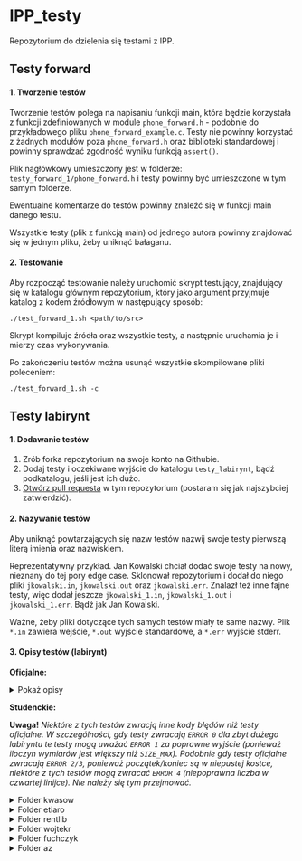 # IPP_testy

Repozytorium do dzielenia się testami z IPP.

## Testy forward

#### 1. Tworzenie testów

Tworzenie testów polega na napisaniu funkcji main, która będzie korzystała z funkcji zdefiniowanych w module `phone_forward.h` - podobnie do przykładowego pliku `phone_forward_example.c`. Testy nie powinny korzystać z żadnych modułów poza `phone_forward.h` oraz biblioteki standardowej i powinny sprawdzać zgodność wyniku funkcją `assert()`.

Plik nagłówkowy umieszczony jest w folderze: `testy_forward_1/phone_forward.h` i testy powinny być umieszczone w tym samym folderze.

Ewentualne komentarze do testów powinny znaleźć się w funkcji main danego testu.

Wszystkie testy (plik z funkcją main) od jednego autora powinny znajdować się w jednym pliku, żeby uniknąć bałaganu.

#### 2. Testowanie

Aby rozpocząć testowanie należy uruchomić skrypt testujący, znajdujący się w katalogu głównym repozytorium, który jako argument przyjmuje katalog z kodem źródłowym  w następujący sposób:

`./test_forward_1.sh <path/to/src>`

Skrypt kompiluje źródła oraz wszystkie testy, a następnie uruchamia je i mierzy czas wykonywania.

Po zakończeniu testów można usunąć wszystkie skompilowane pliki poleceniem:

`./test_forward_1.sh -c`

## Testy labirynt

#### 1. Dodawanie testów

1. Zrób forka repozytorium na swoje konto na Githubie.
2. Dodaj testy i oczekiwane wyjście do  katalogu `testy_labirynt`, bądź podkatalogu, jeśli jest ich dużo.
3. [Otwórz pull requesta](https://docs.github.com/en/pull-requests/collaborating-with-pull-requests/proposing-changes-to-your-work-with-pull-requests/creating-a-pull-request-from-a-fork) w tym repozytorium (postaram się jak najszybciej zatwierdzić).

#### 2. Nazywanie testów

Aby uniknąć powtarzających się nazw testów nazwij swoje testy pierwszą literą imienia oraz nazwiskiem.

Reprezentatywny przykład. Jan Kowalski chciał dodać swoje testy na nowy, nieznany do tej pory edge case.
Sklonował repozytorium i dodał do niego pliki `jkowalski.in`, `jkowalski.out` oraz `jkowalski.err`.
Znalazł też inne fajne testy, więc dodał jeszcze `jkowalski_1.in`, `jkowalski_1.out` i `jkowalski_1.err`.
Bądź jak Jan Kowalski.

Ważne, żeby pliki dotyczące tych samych testów miały te same nazwy. Plik `*.in` zawiera wejście, `*.out` wyjście
standardowe,  a `*.err` wyjście stderr.

#### 3. Opisy testów (labirynt)

**Oficjalne:**
<details><summary>Pokaż opisy</summary>
  <ul>
    <li> example1 – mały labirynt dwuwymiarowy z drogą o długości 12 </li>
    <li> example2 – mały labirynt jednowymiarowy z drogą o długości 5 </li>
    <li> example3 – mały labirynt trójwymiarowy, ale jeden wymiar jest zdegenerowany, pozycja końcowa jest pozycją początkową </li>
    <li> example4 – mały labirynt trójwymiarowy z drogą o długości 4 </li>
    <li> example5 – duży labirynt jednowymiarowy bez drogi </li>
    <li> error00 – ewidentnie za duży labirynt </li>
    <li> error10 – rozmiar labiryntu nie może być zerowy </li>
    <li> error26 – pozycja (początkowa) musi być w pustej kostce </li>
    <li> error30 – współrzędne pozycji (końcowej) muszą być dodatnie </li>
    <li> error40 – liczba opisująca położenie ścian ma za dużo bitów </li>
    <li> error50 – dane wejściowe mają za dużo linii </li>
  </ul>
</details>

**Studenckie:**

**Uwaga!** *Niektóre z tych testów zwracją inne kody blędów niż testy oficjalne. W szczególności, gdy testy zwracają
`ERROR 0` dla zbyt dużego labiryntu te testy mogą uważać `ERROR 1` za poprawne wyjście (ponieważ iloczyn wymiarów jest
większy niż `SIZE_MAX`). Podobnie gdy testy oficjalne zwracają `ERROR 2/3`, ponieważ początek/koniec są w niepustej kostce, niektóre
z tych testów mogą zwracać `ERROR 4` (niepoprawna liczba w czwartej linijce). Nie należy się tym przejmować.*

<details><summary>Folder kwasow</summary>
  <ul>
    <li> kwasowski_1 - example1 + zera wiodące w linijkach 1-3 i kodzie hex </li>
    <li> kwasowski_2 - example1 + ale ma spacje wiodące, między liczbami i na końcu linijki </li>
    <li> kwasowski_3 - example1 + tabulatory brzydkie </li>
    <li> kwasowski_4 - example4 + brzydkie wejście (tabulatory, spacje, zera) </li>
    <li> kwasowski_5 - (error) pierwsza linijka wejścia zawiera tekst </li>
    <li> kwasowski_6 - (error) mała litera i spacja w hexie (mała litera nie jest błędna, spacja owszem) </li>
    <li> kwasowski_7 - (error) wymiar labiryntu większy niż `SIZE_MAX` </li>
    <li> kwasowski_8 - (error) trzecia linijka zawiera za mało danych </li>
    <li> kwasowski_9 - (error) dane z `R` w czwartej linijce są rozdzielone na dwie linijki (czyli jest ich za mało w czwartej linijce) </li>
    <li> kwasowski_10 - (error) spacje między `0x`, a hexem </li>
    <li> kwasowski_11 - (error) niby wszystkie linijki są, ale jest dodatkowa linijka przerwy między pierwszą i drugą </li>
  </ul>
</details>

<details><summary>Folder etiaro</summary>
  <ul>
    <li> Folder 2D - losowe testy dwuwymiarowe
    <li> Folder 3D - losowe testy trójwymiarowe
    <li> Folder 4-8D - losowe testy 4-8-wymiarowe, niektóre dość duże (długi czas wykonywania)
  </ul>
</details>

<details><summary>Folder rentlib</summary>
  <ul>
    <li> Folder hex106 - losowe testy z liczbą opisującą labirynt w zapisie szesnastkowym, rozmiar labiryntu nie przekracza znacznie 10^6
    <li> Folder hex1018 - losowe testy z liczbą opisującą labirynt w zapisie szesnastkowym, rozmiar labiryntu nie przekracza znacznie 10^18
    <li> Folder rnd106 - losowe (potężne) testy z liczbą opisującą labirynt w formie R ..., jest wiele znaków białych, rozmiar labiryntu nie przekracza znacznie 10^6
    <li> Folder rnd109 - losowe (potężne) testy z liczbą opisującą labirynt w formie R ..., rozmiar labiryntu nie przekracza znacznie 10^9, aby uniknąć ERROR 0 jest wiele niedużych wymiarów
  </ul>
</details>

<details><summary>Folder wojtekr</summary>
  <ul>
    <li> zly01 - 3. linijka położenie większe niż wymiar
    <li> zly02 - 2. linijka położenie większe niż wymiar
    <li> zly03 - 2. linijka liczba za dużo
    <li> zly04 - 3. linijka pusta
    <li> zly05 - 2. linijka pusta
    <li> zly06 - 4. linijka niepoprawna
    <li> zly07 - 4. linijka liczba za dużo
    <li> zly08 - 4. linijka liczba za mało
    <li> zly09 - 4. linijka pusta
    <li> zly10 - 2. linijka zawiera 0
    <li> zly11 - 3. linijka zawiera 0
    <li> zly12 - 5. linijka istnieje w 0x
    <li> zly13 - 5. linijka istnieje w R
    <li> zly14 - 4. linijka dodatkowy znak
    <li> zly15 - 2. linijka pozycja w kostce
    <li> zly16 - 4. linijka zawiera znak nie hexowy
    <li> zly17 - 3. linijka pozycja w kostce
    <li> zly18 - 4. linijka liczba R ponad UINT32_MAX
    <li> zly19 - 4. linijka m jest zerem
    <li> zly20 - 4. linijka spacja po x
    <li> zly21 - 4. linijka spacja po 0
    <li> test12 - 4. linijka liczymy liczby do r włącznie
    <li> test13 - 4. linijka liczby mogą być zerami
  </ul>
</details>

<details><summary>Folder fuchczyk</summary>
  <ul>
    <li> pfuchs1 - Brak 2. linijki (EOF w pierwszej) </li>
    <li> pfuchs2 - Niepoprawna 2. linijka (tylko EOF) </li>
    <li> pfuchs3 - Niepoprawna 1. linijka (pusta - tylko EOF) </li>
    <li> pfuchs4 - Brak 1. linijki (tylko EOF) </li>
    <li> pfuchs5 - Niepoprawna 3. linijka (pusta - tylko EOF) </li>
    <li> pfuchs6 - Brak 3. linijki (EOF w drugiej) </li>
    <li> pfuchs7 - Brak 4. linijki (EOF w trzeciej) </li>
    <li> pfuchs8 - Niepoprawna 4. linijka (pusta - tylko EOF) </li>
    <li> pfuchs9 - Pomieszanie formatów: rozpoczęcie od "0R"
  </ul>
</details>

<details><summary>Folder az</summary>
  <ul>
    <li> Folder tsh_h_50mln -  Kilka testów 3D o wymiarach 10000 x 10000 x 4 o tak dobranej trasie od startu do końca aby jej przebycie wymagało przejścia około 50 milionów kostek
    <li> Folder a - 64 testy o liczbie wymiarów 1,2, ... ,64. Rozmiar każdego wymiaru jest równy 2. W każdym są tylko puste kostki. Start i koniec tak dobrane aby długość trasy była równa liczbie wymiarów.
    <li> Folder b - 64 testy o liczbie wymiarów 1,2, ... ,64. Rozmiar każdego wymiaru jest równy 2. W każdym są tylko puste kostki. Start i koniec w tej samej kostce.
  </ul>

#### 4. Czasy wykonywania

Czasy zmierzone na serwerze `students` przy użyciu komendy `time` (czasy dotyczą czasów `real`) **bez valgrinda**.

| Nazwa testu      | Czas      |
| ---------------- | --------- |
| *Oficjalne*      | 0m1.091   |
| *kwasow*         | 0m0.250   |
| *etiaro/1D*      | 0m10.388  |
| *etiaro/2D*      | 0m10.982  |
| *etiaro/3D*      | 0m6.838   |
| *etiaro/4-8D*    | 2m11.267  |
| *rentib/hex106*  | 0m41.980  |
| *rentib/hex1018* | 3m28.198  |
| *rentib/rnd106*  | 16m3.333  |
| *rentib/hex109*  | 109m4.448 |
| *wojtekr*        | 0m17.562  |
| *tsh_h_50mln*    | 0m56.014  |
| *fuchczyk*       | 0m0.170   |
